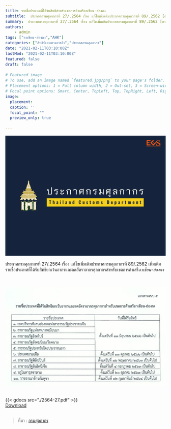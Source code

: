 ```yaml
---
title: รายชื่อประเทศที่ได้รับสิทธิสำหรับเขตการค้าเสรีอาเซียน-ฮ่องกง
subtitle:  ประกาศกรมศุลกากรที่ 27/.2564 เรื่อง แก้ไขเพิ่มเติมประกาศกรมศุลกากรที่ 89/.2562 [อาเซียน-ฮ่องกง]
summary:  ประกาศกรมศุลกากรที่ 27/.2564 เรื่อง แก้ไขเพิ่มเติมประกาศกรมศุลกากรที่ 89/.2562 [อาเซียน-ฮ่องกง]
authors:
    - admin
tags: ["อาเซียน-ฮ่องกง","AHK"]
categories: ["สิทธิพิเศษทางการค้า","ประกาศกรมศุลกากร"]
date: "2021-02-11T03:10:00Z"
lastMod: "2021-02-11T03:10:00Z"
featured: false
draft: false

# Featured image
# To use, add an image named `featured.jpg/png` to your page's folder.
# Placement options: 1 = Full column width, 2 = Out-set, 3 = Screen-width
# Focal point options: Smart, Center, TopLeft, Top, TopRight, Left, Right, BottomLeft, Bottom, BottomRight
image:
  placement: 
  caption: ''
  focal_point: ""
  preview_only: true

---
```


![](featured.png)

ประกาศกรมศุลกากรที่ 27/.2564 เรื่อง แก้ไขเพิ่มเติมประกาศกรมศุลกากรที่ 89/.2562 เพิ่มเติมรายชื่อประเทศที่ได้รับสิทธิยกเว้นอากรและลดอัตราอากรศุลกากรสำหรับเขตการค้าเสรี*อาเซียน-ฮ่องกง*


<br>

![](img-01.jpg)


<br>
{{< gdocs src="./2564-27.pdf" >}}

<br>



<div class="article-tags">
<a class="badge badge-danger" href="./2564-27.pdf" target="_blank" id="download_files_new">Download </a> 
</div>
<br>



> ที่มา : [กรมศุลกากร](http://www.customs.go.th/cont_strc_download_with_docno_date.php?lang=th&top_menu=menu_homepage&current_id=14232832414d505f48464b47464a4f)

